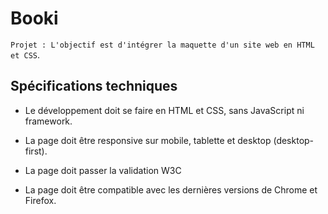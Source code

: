 # Booki

```Projet : L'objectif est d'intégrer la maquette d'un site web en HTML et CSS```.

## Spécifications techniques

- Le développement doit se faire en HTML et CSS, sans JavaScript ni framework.

- La page doit être responsive sur mobile, tablette et desktop (desktop-first).

- La page doit passer la validation W3C

- La page doit être compatible avec les dernières versions de Chrome et Firefox.
